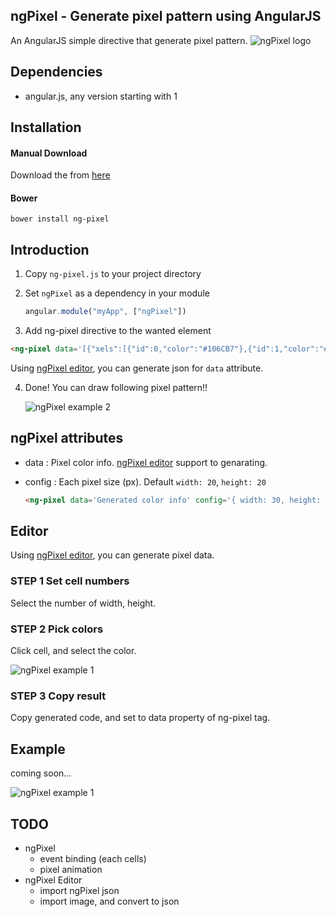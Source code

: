 ## ngPixel - Generate pixel pattern using AngularJS
An AngularJS simple directive that generate pixel pattern.
![ngPixel logo](https://raw.githubusercontent.com/wiki/tanakayutaro/ng-pixel/images/ng-pixel-logo.png)

## Dependencies
* angular.js, any version starting with 1

## Installation

#### Manual Download
Download the from [here](https://github.com/TanakaYutaro/ng-pixel/releases/)

#### Bower
```
bower install ng-pixel
```

## Introduction

1. Copy `ng-pixel.js` to your project directory

2. Set `ngPixel` as a dependency in your module

	```javascript
	angular.module("myApp", ["ngPixel"])
	```

3. Add ng-pixel directive to the wanted element

  ```html
  <ng-pixel data='[{"xels":[{"id":0,"color":"#106CB7"},{"id":1,"color":"#F7EF22"},{"id":2,"color":"#D11E45"}]},{"xels":[{"id":3,"color":"#F7923A"},{"id":4,"color":"FFFFFF"},{"id":5,"color":"#F7EF22"}]},{"xels":[{"id":6,"color":"#139B69"},{"id":7,"color":"#D11E45"},{"id":8,"color":"#106CB7"}]}]'/>
  ```
Using [ngPixel editor](http://tanakayutaro.github.io/ng-pixel/editor/), you can generate json for `data` attribute.

4. Done! You can draw following pixel pattern!!

	![ngPixel example 2](https://raw.githubusercontent.com/wiki/tanakayutaro/ng-pixel/images/ngPixel-Installation-1.png)

## ngPixel attributes
* data : Pixel color info. [ngPixel editor](http://tanakayutaro.github.io/ng-pixel/editor/) support to genarating.
* config : Each pixel size (px). Default `width: 20`, `height: 20`

	```html
	<ng-pixel data='Generated color info' config='{ width: 30, height: 30 }' />
	```

## Editor

Using [ngPixel editor](http://tanakayutaro.github.io/ng-pixel/editor/), you can generate pixel data.

### STEP 1 Set cell numbers
Select the number of width, height.

### STEP 2 Pick colors
Click cell, and select the color.

![ngPixel example 1](https://raw.githubusercontent.com/wiki/tanakayutaro/ng-pixel/images/ngPixel-Editor-1.png)

### STEP 3 Copy result
Copy generated code, and set to data property of ng-pixel tag.


## Example
coming soon...

![ngPixel example 1](https://raw.githubusercontent.com/wiki/tanakayutaro/ng-pixel/images/ngPixel-Example-1.png)


## TODO
* ngPixel
	* event binding (each cells)
	* pixel animation
* ngPixel Editor
	* import ngPixel json
	* import image, and convert to json
